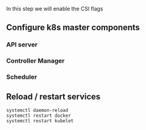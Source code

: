 In this step we will enable the CSI flags

## Configure k8s master components
### API server
### Controller Manager
### Scheduler

## Reload / restart services
```
systemctl daemon-reload
systemctl restart docker
systemctl restart kubelet
```